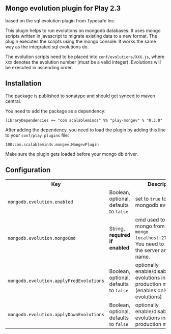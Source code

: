 ## Mongo evolution plugin for Play 2.3

based on the sql evolution plugin from Typesafe Inc.

This plugin helps to run evolutions on mongodb databases. It uses mongo scripts
written in javascript to migrate existing data to a new format. The plugin 
executes the scripts using the mongo console. It works the same way as the 
integrated sql evolutions do.

The evolution scripts need to be placed into `conf/evolutions/XXX.js`, where `XXX` denotes the evolution number (must be a valid integer). Evolutions will be executed in ascending order.

## Installation

The package is published to sonatype and should get synced to maven central.

You need to add the package as a dependency:

```
libraryDependencies += "com.scalableminds" %% "play-mongev" % "0.3.0"
```

After adding the dependency, you need to load the plugin by adding this line to 
your `conf/play.plugins` file:

```
100:com.scalableminds.mongev.MongevPlugin
```

Make sure the plugin gets loaded before your mongo db driver.

## Configuration

<table>
  <tr>
    <th>Key</th>
    <th></th>
    <th>Description</th>
  </tr>
  <tr>
    <td><code>mongodb.evolution.enabled</code></td>
    <td>Boolean, optional, defaults to <code>false</code></td>
    <td>set to <code>true</code> to enable mongodb evolutions</td>
  </tr>

  <tr>
    <td><code>mongodb.evolution.mongoCmd</code></td>
    <td>String, <strong>required if enabled</strong></td>
    <td>cmd used to call mongo from cmd, eg. <code>mongo localhost:27017/test</code>. You need to include the server and db name. </td>
  </tr>

  <tr>
    <td><code>mongodb.evolution.applyProdEvolutions</code></td>
    <td>Boolean, optional, defaults to <code>false</code></td>
    <td>optionally enable/disable evolutions in production mode (enables only up evolutions)</td>
  </tr>

  <tr>
    <td><code>mongodb.evolution.applyDownEvolutions</code></td>
    <td>Boolean, optional, defaults to <code>false</code></td>
    <td>optionally enable/disable down evolutions in production mode</td>
  </tr>
</table>
